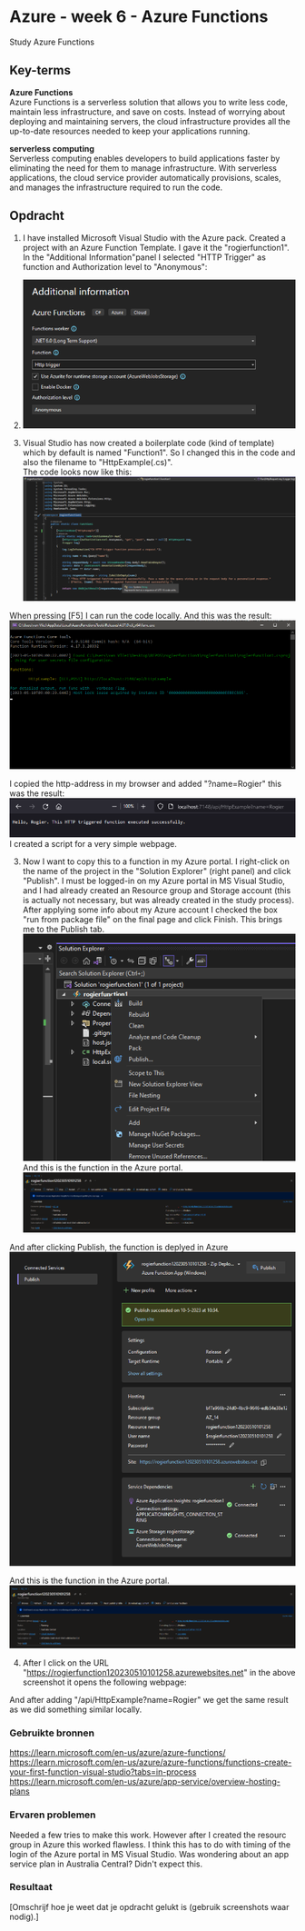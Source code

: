 # Azure - week 6 - Azure Functions
Study Azure Functions  

## Key-terms
**Azure Functions**  
Azure Functions is a serverless solution that allows you to write less code, maintain less infrastructure, and save on costs. Instead of worrying about deploying and maintaining servers, the cloud infrastructure provides all the up-to-date resources needed to keep your applications running.  

**serverless computing**  
Serverless computing enables developers to build applications faster by eliminating the need for them to manage infrastructure. With serverless applications, the cloud service provider automatically provisions, scales, and manages the infrastructure required to run the code.  

## Opdracht  
1. I have installed Microsoft Visual Studio with the Azure pack. Created a project with an Azure Function Template. I gave it the "rogierfunction1". In the "Additional Information"panel I selected "HTTP Trigger" as function and Authorization level to "Anonymous":  
2. ![](https://github.com/techgrounds/techgrounds-Rogier1978/blob/main/00_includes/07_Azure_03/AZ_14%20-%2009%20azure%20function%20add%20info.png)  


2. Visual Studio has now created a boilerplate code (kind of template) which by default is named "Function1". So I changed this in the code and also the filename to "HttpExample(.cs)".  
The code looks now like this:  
![](https://github.com/techgrounds/techgrounds-Rogier1978/blob/main/00_includes/07_Azure_03/AZ_14%20-%2010%20function%20code.png)  

When pressing [F5] I can run the code locally. And this was the result:  
![](https://github.com/techgrounds/techgrounds-Rogier1978/blob/main/00_includes/07_Azure_03/AZ_14%20-%2011%20function%20local%20run.png)  

I copied the http-address in my browser and added "?name=Rogier" this was the result:  
![](https://github.com/techgrounds/techgrounds-Rogier1978/blob/main/00_includes/07_Azure_03/AZ_14%20-%2012%20local%20browser.png)  
I created a script for a very simple webpage.


3. Now I want to copy this to a function in my Azure portal. I right-click  on the name of the project in the "Solution Explorer" (right panel) and click "Publish". I must be logged-in on my Azure portal in MS Visual Studio, and I had already created an Resource group and Storage account (this is actually not necessary, but was already created in the study process). After applying some info about my Azure account I checked the box "run from package file" on the final page and click Finish. This brings me to the Publish tab.  
![](https://github.com/techgrounds/techgrounds-Rogier1978/blob/main/00_includes/07_Azure_03/AZ_14%20-%2013%20solution%20explorer.png)  
And this is the function in the Azure portal.  
![](https://github.com/techgrounds/techgrounds-Rogier1978/blob/main/00_includes/07_Azure_03/AZ_14%20-%2015%20function%20in%20portal.png)  
  
And after clicking Publish, the function is deplyed in Azure  
![](https://github.com/techgrounds/techgrounds-Rogier1978/blob/main/00_includes/07_Azure_03/AZ_14%20-%2014%20publish%20tab.png)  
  
And this is the function in the Azure portal.  
![](https://github.com/techgrounds/techgrounds-Rogier1978/blob/main/00_includes/07_Azure_03/AZ_14%20-%2015%20function%20in%20portal.png)    

4. After I click on the URL "https://rogierfunction120230510101258.azurewebsites.net" in the above screenshot it opens the following webpage:  

And after adding "/api/HttpExample?name=Rogier" we get the same result as we did something similar locally.  



### Gebruikte bronnen
https://learn.microsoft.com/en-us/azure/azure-functions/  
https://learn.microsoft.com/en-us/azure/azure-functions/functions-create-your-first-function-visual-studio?tabs=in-process  
https://learn.microsoft.com/en-us/azure/app-service/overview-hosting-plans  


### Ervaren problemen
Needed a few tries to make this work. However after I created the resourc group in Azure this worked flawless. I think this has to do with timing of the login of the Azure portal in MS Visual Studio. Was wondering about an app service plan in Australia Central? Didn't expect this.

### Resultaat
[Omschrijf hoe je weet dat je opdracht gelukt is (gebruik screenshots waar nodig).]
